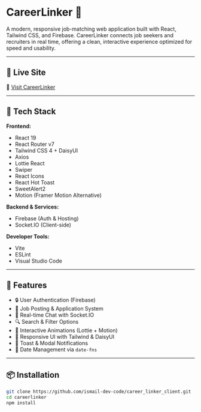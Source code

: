 # CareerLinker 🚀  
A modern, responsive job-matching web application built with React, Tailwind CSS, and Firebase. CareerLinker connects job seekers and recruiters in real time, offering a clean, interactive experience optimized for speed and usability.

---

## 📌 Live Site

🔗 [Visit CareerLinker](https://careerlinker-bd.web.app)

---

## 🧰 Tech Stack

**Frontend:**
- React 19
- React Router v7
- Tailwind CSS 4 + DaisyUI
- Axios
- Lottie React
- Swiper
- React Icons
- React Hot Toast
- SweetAlert2
- Motion (Framer Motion Alternative)

**Backend & Services:**
- Firebase (Auth & Hosting)
- Socket.IO (Client-side)

**Developer Tools:**
- Vite
- ESLint
- Visual Studio Code

---

## 🔐 Features

- 🔒 User Authentication (Firebase)
- 📝 Job Posting & Application System
- 📨 Real-time Chat with Socket.IO
- 🔍 Search & Filter Options
- 🎨 Interactive Animations (Lottie + Motion)
- 📱 Responsive UI with Tailwind & DaisyUI
- 🔔 Toast & Modal Notifications
- 📆 Date Management via `date-fns`

---

## 📦 Installation

```bash
git clone https://github.com/ismail-dev-code/career_linker_client.git
cd careerlinker
npm install

